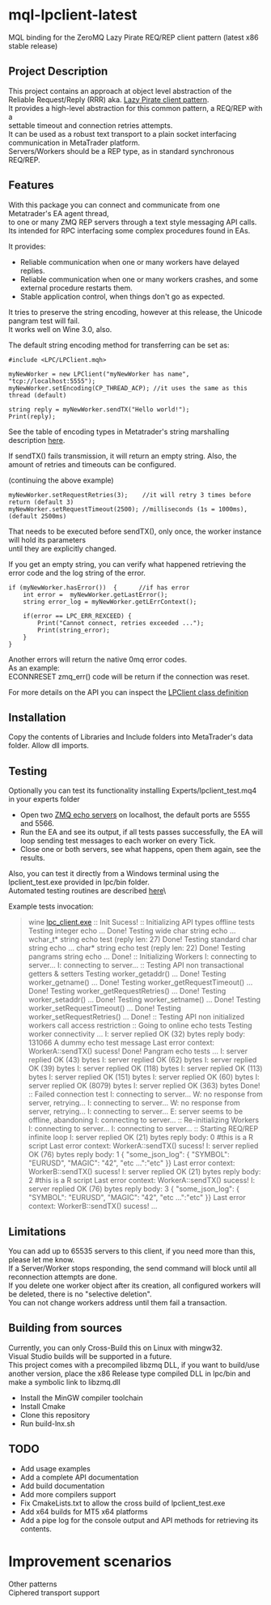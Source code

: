 # mql-lpclient-latest
MQL binding for the ZeroMQ Lazy Pirate REQ/REP client pattern (latest x86 stable release)

## Project Description

This project contains an approach at object level abstraction of the\
Reliable Request/Reply (RRR) aka. [Lazy Pirate client pattern](http://zguide.zeromq.org/php:chapter4).\
It provides a high-level abstraction for this common pattern, a REQ/REP with a\
settable timeout and connection retries attempts.\
It can be used as a robust text transport to a plain socket interfacing communication in MetaTrader platform.\
Servers/Workers should be a REP type, as in standard synchronous REQ/REP.

## Features

With this package you can connect and communicate from one Metatrader's EA agent thread,\
to one or many ZMQ REP servers through a text style messaging API calls.\
Its intended for RPC interfacing some complex procedures found in EAs.

It provides:
- Reliable communication when one or many workers have delayed replies.
- Reliable communication when one or many workers crashes, and some external procedure restarts them.
- Stable application control, when things don't go as expected.

It tries to preserve the string encoding, however at this release, the Unicode pangram test will fail.\
It works well on Wine 3.0, also.


The default string encoding method for transferring can be set as:

```mql4
#include <LPC/LPClient.mqh>

myNewWorker = new LPClient("myNewWorker has name", "tcp://localhost:5555");
myNewWorker.setEncoding(CP_THREAD_ACP); //it uses the same as this thread (default)

string reply = myNewWorker.sendTX("Hello world!");
Print(reply);
```
See the table of encoding types in Metatrader's string marshalling description [here](https://www.mql5.com/es/docs/constants/io_constants/codepageusage).

If sendTX() fails transmission, it will return an empty string.
Also, the amount of retries and timeouts can be configured.

(continuing the above example)
```mql4
myNewWorker.setRequestRetries(3);    //it will retry 3 times before return (default 3)
myNewWorker.setRequestTimeout(2500); //milliseconds (1s = 1000ms), (default 2500ms)
```

That needs to be executed before sendTX(), only once, the worker instance will hold its parameters\
until they are explicitly changed.

If you get an empty string, you can verify what happened retrieving the error code and the log string of the error.

```mql4
if (myNewWorker.hasError())  {      //if has error
    int error =  myNewWorker.getLastError();
    string error_log = myNewWorker.getLErrContext();

    if(error == LPC_ERR_REXCEED) {
        Print("Cannot connect, retries exceeded ...");
        Print(string_error);
    }
}
```

Another errors will return the native 0mq error codes.\
As an example:\
ECONNRESET zmq_err() code will be return if the connection was reset.

For more details on the API you can inspect the [LPClient class definition](https://github.com/swilwerth/mql-lpclient-latest/blob/master/Include/LPClient/LPC.mqh)

## Installation

Copy the contents of Libraries and Include folders into MetaTrader's data folder.
Allow dll imports.

## Testing
Optionally you can test its functionality installing Experts/lpclient_test.mq4 in your experts folder

- Open two [ZMQ echo servers](http://zguide.zeromq.org/py:lpserver) on localhost, the default ports are 5555 and 5566.
- Run the EA and see its output, if all tests passes successfully, the EA will loop sending test messages
to each worker on every Tick.
- Close one or both servers, see what happens, open them again, see the results.

Also, you can test it directly from a Windows terminal using the lpclient_test.exe provided in lpc/bin folder.\
Automated testing routines are described [here](https://github.com/swilwerth/mql-lpclient-latest/blob/master/lpc/lpclient_test.cpp)\

Example tests invocation:
> wine [lpc_client.exe](https://github.com/swilwerth/mql-lpclient-latest/blob/master/lpc/bin/lpclient_test.exe)
:: Init Sucess!
:: Initializing API types offline tests
Testing integer echo ... Done!
Testing wide char string echo ... wchar_t* string echo test (reply len: 27) Done!
Testing standard char string echo ... char* string echo test (reply len: 22) Done!
Testing pangrams string echo ... Done!
:: Initializing Workers
I: connecting to server...
I: connecting to server...
:: Testing API non transactional getters & setters
Testing worker_getaddr() ... Done!
Testing worker_getname() ... Done!
Testing worker_getRequestTimeout() ... Done!
Testing worker_getRequestRetries() ... Done!
Testing worker_setaddr() ... Done!
Testing worker_setname() ... Done!
Testing worker_setRequestTimeout() ... Done!
Testing worker_setRequestRetries() ... Done!
:: Testing API non initialized workers call access restriction
:: Going to online echo tests
Testing worker connectivity ...
I: server replied OK (32) bytes
reply body: 131066 A dummy echo test message
Last error context: WorkerA::sendTX() sucess!
Done!
Pangram echo tests ...
I: server replied OK (43) bytes
I: server replied OK (62) bytes
I: server replied OK (39) bytes
I: server replied OK (118) bytes
I: server replied OK (113) bytes
I: server replied OK (151) bytes
I: server replied OK (60) bytes
I: server replied OK (8079) bytes
I: server replied OK (363) bytes
Done!
:: Failed connection test
I: connecting to server...
W: no response from server, retrying...
I: connecting to server...
W: no response from server, retrying...
I: connecting to server...
E: server seems to be offline, abandoning
I: connecting to server...
:: Re-initializing Workers
I: connecting to server...
I: connecting to server...
:: Starting REQ/REP infinite loop
I: server replied OK (21) bytes
reply body: 0 #this is a R script
Last error context: WorkerA::sendTX() sucess!
I: server replied OK (76) bytes
reply body: 1 { "some_json_log": { "SYMBOL": "EURUSD", "MAGIC": "42", "etc ...":"etc" }}
Last error context: WorkerB::sendTX() sucess!
I: server replied OK (21) bytes
reply body: 2 #this is a R script
Last error context: WorkerA::sendTX() sucess!
I: server replied OK (76) bytes
reply body: 3 { "some_json_log": { "SYMBOL": "EURUSD", "MAGIC": "42", "etc ...":"etc" }}
Last error context: WorkerB::sendTX() sucess!
...


## Limitations
You can add up to 65535 servers to this client, if you need more than this, please let me know.\
If a Server/Worker stops responding, the send command will block until all reconnection attempts are done.\
If you delete one worker object after its creation, all configured workers will be deleted, there is no "selective deletion".\
You can not change workers address until them fail a transaction.

## Building from sources
Currently, you can only Cross-Build this on Linux with mingw32.\
Visual Studio builds will be supported in a future.\
This project comes with a precompiled libzmq DLL, if you want to build/use another version, place the x86 Release type compiled DLL in lpc/bin
and make a symbolic link to libzmq.dll

- Install the MinGW compiler toolchain
- Install Cmake
- Clone this repository
- Run build-lnx.sh

## TODO
- Add usage examples
- Add a complete API documentation
- Add build documentation
- Add more compilers support
- Fix CmakeLists.txt to allow the cross build of lpclient_test.exe
- Add x64 builds for MT5 x64 platforms
- Add a pipe log for the console output and API methods for retrieving its contents.

# Improvement scenarios
Other patterns\
Ciphered transport support


